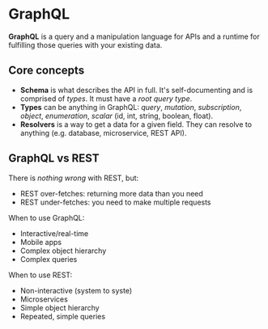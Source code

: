 # GraphQL

**GraphQL** is a query and a manipulation language for APIs and a runtime for fulfilling those queries with your existing data.

## Core concepts

* **Schema** is what describes the API in full. It's self-documenting and is comprised of *types*. It must have a *root query type*.
* **Types** can be anything in GraphQL: *query*, *mutation*, *subscription*, *object*, *enumeration*, *scalar* (id, int, string, boolean, float).
* **Resolvers** is a way to get a data for a given field. They can resolve to anything (e.g. database, microservice, REST API).

## GraphQL vs REST

There is *nothing wrong* with REST, but:

* REST over-fetches: returning more data than you need
* REST under-fetches: you need to make multiple requests

When to use GraphQL:

* Interactive/real-time
* Mobile apps
* Complex object hierarchy
* Complex queries

When to use REST:

* Non-interactive (system to syste)
* Microservices
* Simple object hierarchy
* Repeated, simple queries
